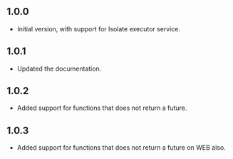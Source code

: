 ## 1.0.0

- Initial version, with support for Isolate executor service.

## 1.0.1

- Updated the documentation.

## 1.0.2

- Added support for functions that does not return a future.

## 1.0.3

- Added support for functions that does not return a future on WEB also.